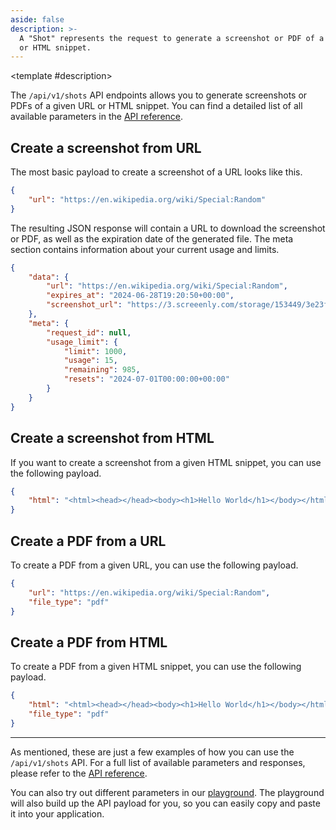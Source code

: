 ```yaml
---
aside: false
description: >-
  A "Shot" represents the request to generate a screenshot or PDF of a given URL
  or HTML snippet.
---
```


<script setup lang="ts">
import { useData } from 'vitepress'
import spec from '../../../public/openapi.json'

const { isDark } = useData()
</script>

<OAOperation :spec="spec" operationId="createShot" :isDark="isDark">

<template #description>

The `/api/v1/shots` API endpoints allows you to generate screenshots or PDFs of a given URL or HTML snippet. You can find a detailed list of all available parameters in the [API reference](/reference/#tag/shots).

## Create a screenshot from URL

The most basic payload to create a screenshot of a URL looks like this.

```json
{
    "url": "https://en.wikipedia.org/wiki/Special:Random"
}
```

The resulting JSON response will contain a URL to download the screenshot or PDF, as well as the expiration date of the generated file. The meta section contains information about your current usage and limits.

```json
{
    "data": {
        "url": "https://en.wikipedia.org/wiki/Special:Random",
        "expires_at": "2024-06-28T19:20:50+00:00",
        "screenshot_url": "https://3.screeenly.com/storage/153449/3e23f899-ba17-44ac-a089-48382db7fc7c.jpg"
    },
    "meta": {
        "request_id": null,
        "usage_limit": {
            "limit": 1000,
            "usage": 15,
            "remaining": 985,
            "resets": "2024-07-01T00:00:00+00:00"
        }
    }
}
```

## Create a screenshot from HTML

If you want to create a screenshot from a given HTML snippet, you can use the following payload.

```json
{
    "html": "<html><head></head><body><h1>Hello World</h1></body></html>"
}
```

## Create a PDF from a URL

To create a PDF from a given URL, you can use the following payload.

```json
{
    "url": "https://en.wikipedia.org/wiki/Special:Random",
    "file_type": "pdf"
}
```

## Create a PDF from HTML

To create a PDF from a given HTML snippet, you can use the following payload.

```json
{
    "html": "<html><head></head><body><h1>Hello World</h1></body></html>",
    "file_type": "pdf"
}
```

---

As mentioned, these are just a few examples of how you can use the `/api/v1/shots` API. For a full list of available parameters and responses, please refer to the [API reference](/reference/#tag/shots).

You can also try out different parameters in our [playground](https://3.screeenly.com/playground). The playground will also build up the API payload for you, so you can easily copy and paste it into your application.

</template>

</OAOperation>
